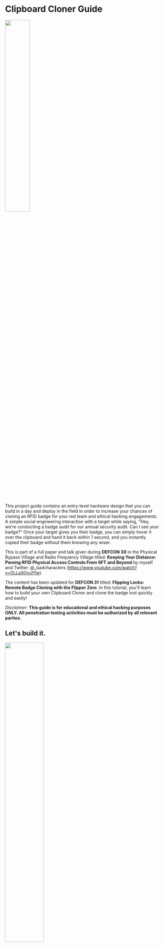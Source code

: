 # Clipboard Cloner Guide
<img src="https://github.com/sh0ckSec/ClipboardCloner/assets/104524120/d192026f-7b01-42be-86a0-02881c9649fb" width=40% height=40%>

This project guide contains an entry-level hardware design that you can build in a day and deploy in the field in order to increase your chances of cloning an RFID badge for your red team and ethical hacking engagements. A simple social engineering interaction with a target while saying, "Hey, we're conducting a badge audit for our annual security audit. Can I see your badge?" Once your target gives you their badge, you can simply hover it over the clipboard and hand it back within 1 second, and you instantly copied their badge without them knowing any wiser.

This is part of a full paper and talk given during **DEFCON 30** in the Physical Bypass Village and Radio Frequency Village titled: **Keeping Your Distance: Pwning RFID Physical Access Controls From 6FT and Beyond** by myself and Twitter: @_badcharacters (https://www.youtube.com/watch?v=OLLaXOcuYfw). 

The content has been updated for **DEFCON 31** titled: **Flipping Locks: Remote Badge Cloning with the Flipper Zero**. In this tutorial, you'll learn how to build your own Clipboard Cloner and clone the badge loot quickly and easily!

 *Disclaimer:* **This guide is for educational and ethical hacking purposes ONLY. All penetration testing activities must be authorized by all relevant parties.**

## Let's build it. 

<img src="https://github.com/sh0ckSec/ClipboardCloner/assets/104524120/7f8412b1-eaf4-4ff9-88c9-7a1ad3da397d" width=50% height=50%>

### Clipboard Cloner BOM: 

* Officemate Super Storage Supply Clipboard Case: https://www.amazon.com/gp/product/B07C66Z5RM/ 
* ESP RFID Tool: https://hackerwarehouse.com/product/esp-rfid-tool/
* Low-Frequency Reader (e.g., HID Prox Pro 5355AGN00 Reader): Check eBay for used units
* Breadboard Jumper Wires - 3.9in (10cm): https://a.co/d/fja090p or 22AWG Wire: https://a.co/d/h7bbBom 
* Clipboard Battery - 9V Rechargeable battery: https://www.amazon.com/dp/B0B9G9RQG3/ and 9V Battery Clip Connector Battery: https://www.amazon.com/gp/product/B07P9HK38C/ 
* Wall Implant Batteries - 2x 3.7V 500mAh LiPo Batteries:https://www.amazon.com/gp/product/B07BTV3W87/ with a JST connector: https://www.amazon.com/gp/product/B07NWD5NTN/ AND a UY connector: https://www.amazon.com/gp/product/B071R2J7JP/
*  Low Voltage T-Connector: https://www.amazon.com/dp/B07114RK67/
*  3M Command Adhesive strip: https://www.amazon.com/dp/B004OKKVOC/


<img src="https://github.com/sh0ckSec/ClipboardCloner/assets/104524120/89dcaf6b-7f65-44ab-9742-50829bfd41e9" width=80% height=80%>

Here's an example of the wire connections:


Use the 3M strips to secure it to the badge reader and the 9V inside of the clipboard so nothing jostles around while you're carrying it. 

3M PICTURE

To remain as stealthy as possible, it is advised to turn off the audible "beep" if the reader allows you to. In this case, we can silence the beep on the HID Prox Pro 5355AGN00 reader by pushing down dipswitch #4 of SW1 (the farthest right of the switch sets)......

INSERT DIP SWITCH PIC


### Wall Implant Wiring Guide - 3.7V 500mAh LiPo Batteries
If you want to create a wall implant to stick on a building, use LiPo batteries listed above so you can create an enclosed, all-in-one unit.
![Wall-ImplantCapture](https://github.com/sh0ckSec/ClipboardCloner/assets/104524120/011a2506-37d0-4d9b-9353-a492f007d929)
Below is an example of the wiring guide to connect to a HID reader with screw-in terminals using the ESP RFID Tool. Use the color-coded male-to-male breadboard wires to connect the two terminal interfaces between the Wiegand system and the ESP RFID Tool, as seen below. 
* Then connect the 2x 3.7V 600mAh LiPo Batteries in a series connection to power the reader and the ESP RFID Tool. These thin batteries will allow you to enclose all parts into the unit so it is nice and flat
<img src="https://github.com/sh0ckSec/ClipboardCloner/assets/104524120/1aaddc85-c59e-4442-bcaf-08f21b8f3c51" width=80% height=80%>

Here is a picture of the wiring without the batteries connected.

<img src="https://github.com/sh0ckSec/ClipboardCloner/assets/104524120/1f78af57-319d-4ab9-bd67-7ab06f4a20ac" width=40% height=40%>


Here's a picture with the batteries connected with an ESPKey Wiegand Interception Tool installed. (https://www.redteamtools.com/espkey)

<img src="https://github.com/sh0ckSec/ClipboardCloner/assets/104524120/a17855b3-3a7b-43a2-a3da-1a2b248a0463" width=40% height=40%>


*Note: For various configurations, check out the official ESP RFID Tool wiring guide here: https://github.com/rfidtool/ESP-RFID-Tool/blob/master/Installation-Schematics/README.md*

# Cloning Low-Frequency Cards - Mobile Phone + Flipper Zero
To remain incognito while at the client site, cloning a card with a mobile phone and a Flipper Zero hidden away will keep the lowest profile rather than fiddling with a laptop when you need to copy the card data. 

### Mobile Cloning Gear:
* Mobile Phone (Android or iOS)
* Flipper Zero: https://shop.flipperzero.one/
* Flipper Mobile App: https://docs.flipper.net/mobile-app 
* RFID T5557 Rewritable Cards: https://a.co/d/0NF2zJG

<img src="https://github.com/sh0ckSec/RFID-Gooseneck/assets/104524120/c7e42376-441a-4686-9f8f-f9d90d8ce25a" width=40% height=40%>


### Step 1  - Access RFID Loot
Once the implant is in place and a few employees have walked past the gooseneck reader, hop onto your phone and log into your RFID ESP Key SSID to look for loot. The default SSID is "ESP-RFID-Tool" but it is recommended to change the name to something that will blend into the target environment. In order to change the SSID and password to protect the ESP RFID Tool wifi (and not leak all your client's credentials to the world), jump over to the configuration page to customize the settings and change all your default passwords. 
* Default SSID: **ESP-RFID-Tool**
* URL: http://192.168.1.1


Default credentials to access the configuration page:
* Username: *admin*
* Password: *rfidtool*

(Full ESP RFID Tool user guide here: https://github.com/rfidtool/ESP-RFID-Tool)

Once you're on the ESP RFID Tool WiFi, access Data in the "List Exfiltrated Data" Page:
<img src="https://user-images.githubusercontent.com/104524120/183313563-2b3c480d-2005-4bf0-b2db-7d00d182feda.PNG" width=50% height=50%>

### Step 2 - Copy the 2nd half of the Binary Payload and Convert to HEX
<img src="https://github.com/sh0ckSec/RFID-Gooseneck/assets/104524120/6aaf73ea-d200-47b5-8242-17cf173fc577" width=70% height=70%>

Copy the second half of the binary data: ​
* 10001111100000101001110011 ​
  
REMOVE the leading and trailing parity bits:
* ​000111110000010100111001

Take this and convert it into HEX using a Bin-HEX Converter ​on your phone:
* 000111110000010100111001 = 1F 05 39​


### Step 3 - Save your Card Data to the Flipper Zero

On your Flipper, **hit the center button** and navigate to > **125 hHz RFID** > **Add Manually**
![image](https://github.com/sh0ckSec/RFID-Gooseneck/assets/104524120/eff63263-fe18-485b-a2b1-a9dfd9aae3d1)


Then **Select HID H10301** > Enter the Data: **1F0539**
![image](https://github.com/sh0ckSec/RFID-Gooseneck/assets/104524120/f0e99f77-550a-4f46-8129-873e9e2936d1)


Select **Save** > **Name the card** (Enter the desired name)
![image](https://github.com/sh0ckSec/RFID-Gooseneck/assets/104524120/dc884af4-b73d-46e0-a134-7df90a78c0ba)

Select your saved card > **Info** (in order to look for your FC (Facility Code) and Card Number)
![image](https://github.com/sh0ckSec/RFID-Gooseneck/assets/104524120/08c9bf3c-a1bd-4589-af60-507343440057)


### Step 4- Clone your Card!
Select your saved card > **Write** it to a blank T5557 card
![image](https://github.com/sh0ckSec/RFID-Gooseneck/assets/104524120/bcdb096d-5250-4aa4-a2e7-81d8c48bd673)
In a few seconds...
![image](https://github.com/sh0ckSec/RFID-Gooseneck/assets/104524120/4a5bbf07-f7ab-455d-a98f-4fbc6c45aa8c)

Boom! Happy Hunting! 

![image](https://github.com/sh0ckSec/RFID-Gooseneck/assets/104524120/10bd4244-0146-4b59-b3f5-c6722533796d)

Special Shoutouts to the Bill Graydon of the Physical Security Village for hosting this talk during DEFCON 31!

# OLD METHOD - Cloning Low-Frequency Cards - Android Phone + Proxmark3 Easy 
**For the sake of documentation, I will leave the old method on this page. But finding the exact firmware for the Proxmark3 Easy can be tricky with now, unsupported AndProx App - it is highly recommended to use the Flipper Zero in the field for the easiest approach. You can use a Proxmark3RDV4 and use the Proxmark HEX from the ESP RFID Tool.**

To remain incognito while at the client site, cloning a card via an Android phone will keep the lowest profile rather than fiddling with a laptop when you need to copy the card data. 

<img src="https://user-images.githubusercontent.com/104524120/183313587-635d6993-c76d-49c7-9b92-a2122933511a.PNG" width=40% height=40%>

### Mobile Cloning Gear:
* Android Phone or Tablet of your choice
* AndProx Android App: https://github.com/AndProx/AndProx  
* Proxmark3 Easy (available on eBay or AliExpress)
* USB OTG Cable - Type C To Micro: https://a.co/d/4HGdBqh
* RFID T5557 Rewritable Cards: https://a.co/d/0NF2zJG
* 3D Printed Case (optional): https://www.thingiverse.com/thing:3123482 
                                                                                                                 
![MobileSetup](https://user-images.githubusercontent.com/104524120/183818120-04b57153-fbe9-4b91-b2df-90b1f6a31262.jpg)
                                                                                                          

### Step 1A  - Access RFID Loot
Once the implant is in place and a few employees have walked past the gooseneck reader, hop onto your phone and log into your RFID ESP Key SSID to look for loot. The default SSID is "ESP-RFID-Tool" but it is recommended to change the name to something that will blend into the target environment. In order to change the SSID and password to protect the ESP RFID Tool wifi (and not leak all your client's credentials to the world), jump over to the configuration page to customize the settings and change all your default passwords. 
* Default SSID: **ESP-RFID-Tool**
* URL: http://192.168.1.1


Default credentials to access the configuration page:
* Username: *admin*
* Password: *rfidtool*

(Full ESP RFID Tool user guide here: https://github.com/rfidtool/ESP-RFID-Tool)

Once you're on the ESP RFID Tool WiFi, access HEX Code Data in the "List Exfiltrated Data" Page:

<img src="https://user-images.githubusercontent.com/104524120/183313563-2b3c480d-2005-4bf0-b2db-7d00d182feda.PNG" width=50% height=50%>

### Step 1B - Copy the HEX Code Payload!

<img src="https://user-images.githubusercontent.com/104524120/183313560-a9b16ced-396f-4657-bc75-e541297411d2.PNG" width=70% height=70%>


### Step 2 - Android Cloning Setup
* Download and install AndProx (Root NOT required!): https://github.com/AndProx/AndProx 
* Plug in your Proxmark3 via OTG cable
* Click Connect Via USB
* Begin sending commands!

### Step 3 - AndProx Commands 
Once your Proxmark3 Easy is connected, copy your Hex Code and enter these commands: 

<img src="https://user-images.githubusercontent.com/104524120/183313638-804a3cc5-ddee-48dc-ab06-ab20b3baef0d.PNG" width=50% height=50%>

> lf hid clone [INSERT HEX CODE]

#Example: 
> lf hid clone 20043C0A73 

Verify your card data:
> lf search

<img src="https://user-images.githubusercontent.com/104524120/183313654-86c90889-5f66-4756-9d9a-b1d1330022e4.PNG" width=40% height=40%>


Boom! Happy Hunting!

<a href="https://www.buymeacoffee.com/sh0cksec" target="_blank"><img src="https://cdn.buymeacoffee.com/buttons/v2/default-yellow.png" alt="Buy Me A Coffee" style="height: 60px !important;width: 217px !important;" ></a>

# References
* Dib, Alex. "RFID Thief v2.0." July 2018, https://scund00r.com/all/rfid/tutorial/2018/07/12/rfid-theif-v2.html
* Farrell, Michael and Boris Hajduk. "AndProx." July 2021, GitHub, https://github.com/AndProx/AndProx
* Harding, Cory. "ESP-RFID-Tool." March 2018, GitHub, https://github.com/rfidtool/ESP-RFID-Tool
* Hughes, Nathan. "Flipper Maker" May 2022, https://flippermaker.github.io  ​
* Kelly, Mike. “Wiegotcha – RFID Thief” January 2017, https://exfil.co/2017/01/17/wiegotcha-rfid-thief/                     
* Rumble, Rich. "RFID Sniffing Under Your Nose and in Your Face." DerbyCon IX, September 2019, https://www.youtube.com/watch?v=y37j6RDtybQ
* W., Viktor. "Enclosure For Proxmark3 Easy." Thingiverse, September 2018, https://www.thingiverse.com/thing:3123482
* White, Brent and Tim Roberts. "Breaking Into Your Building: A Hacker's Guide to Unauthorized Access." NolaCon 2019, May 2019, https://www.youtube.com/watch?v=eft8PElmQZM 
